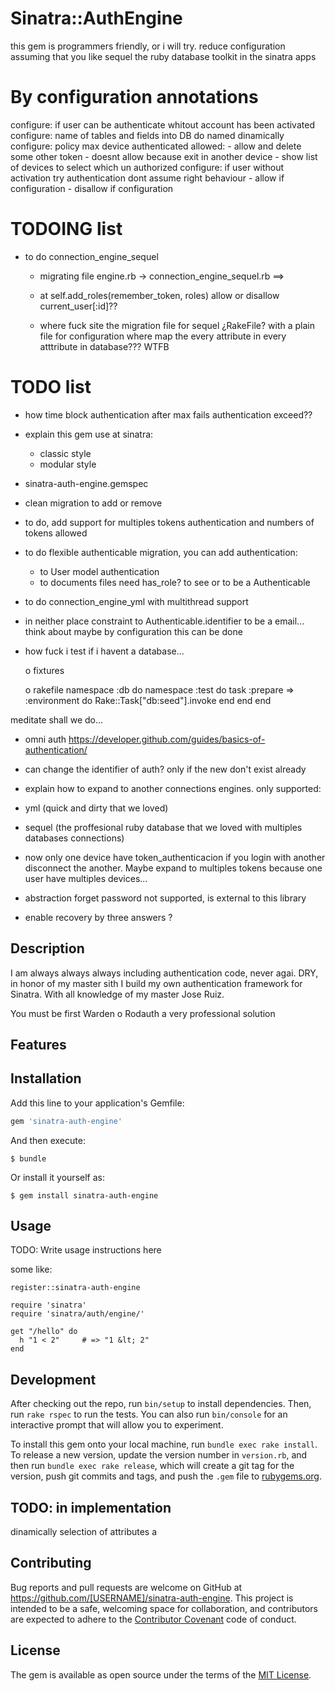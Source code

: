 # Sinatra::AuthEngine

this gem is programmers friendly, or i will try. reduce configuration assuming that you like sequel the ruby database toolkit in the sinatra apps

# By configuration annotations

configure: if user can be authenticate whitout account has been activated
configure: name of tables and fields into DB do named dinamically
configure: policy max device authenticated allowed:
    - allow and delete some other token
    - doesnt allow because exit in another device
    - show list of devices to select which un authorized
configure: if user without activation try authentication dont assume right behaviour
    - allow if configuration
    - disallow if configuration

# TODOING list


- to do connection_engine_sequel
    - migrating file engine.rb -> connection_engine_sequel.rb
==>
    - at self.add_roles(remember_token, roles) allow or disallow current_user[:id]??

    - where fuck site the migration file for sequel ¿RakeFile? with a plain file for configuration where map the every attribute in every atttribute in database??? WTFB



# TODO list

- how time block authentication after max fails authentication exceed??

- explain this gem use at sinatra:
  - classic style
  - modular style

- sinatra-auth-engine.gemspec

- clean migration  to add or remove

- to do, add support for multiples tokens authentication and numbers of tokens allowed

- to do flexible authenticable migration, you can add authentication:
    - to User model authentication
    - to documents files need has_role? to see or to be a Authenticable



- to do connection_engine_yml with multithread support
- in neither place constraint to Authenticable.identifier to be a email... think about maybe by configuration this can be done

- how fuck i test if i havent a database...

  o fixtures  

  o rakefile
    namespace :db do
      namespace :test do
        task :prepare => :environment do
            Rake::Task["db:seed"].invoke
        end
      end
    end

meditate shall we do...

- omni auth https://developer.github.com/guides/basics-of-authentication/

- can change the identifier of auth? only if the new don't exist already


- explain how to expand to another connections engines. only supported:
 - yml (quick and dirty that we loved)
 - sequel (the proffesional ruby database that we loved with multiples databases connections)


- now only one device have token_authenticacion if you login with another disconnect the another. Maybe expand to multiples tokens because one user have multiples devices...

- abstraction forget password not supported, is external to this library


- enable recovery by three answers ?

## Description

I am always always always including authentication code, never agai. DRY, in honor of my master sith I build my own authentication framework for Sinatra. With all knowledge of my master Jose Ruiz.

You must be first Warden o Rodauth a very professional solution

## Features






## Installation

Add this line to your application's Gemfile:

```ruby
gem 'sinatra-auth-engine'
```

And then execute:

    $ bundle

Or install it yourself as:

    $ gem install sinatra-auth-engine

## Usage

TODO: Write usage instructions here

some like:

    register::sinatra-auth-engine

    require 'sinatra'
    require 'sinatra/auth/engine/'

    get "/hello" do
      h "1 < 2"     # => "1 &lt; 2"
    end

## Development

After checking out the repo, run `bin/setup` to install dependencies. Then, run `rake rspec` to run the tests. You can also run `bin/console` for an interactive prompt that will allow you to experiment.

To install this gem onto your local machine, run `bundle exec rake install`. To release a new version, update the version number in `version.rb`, and then run `bundle exec rake release`, which will create a git tag for the version, push git commits and tags, and push the `.gem` file to [rubygems.org](https://rubygems.org).

## TODO: in implementation

dinamically selection of attributes a

## Contributing

Bug reports and pull requests are welcome on GitHub at https://github.com/[USERNAME]/sinatra-auth-engine. This project is intended to be a safe, welcoming space for collaboration, and contributors are expected to adhere to the [Contributor Covenant](contributor-covenant.org) code of conduct.


## License

The gem is available as open source under the terms of the [MIT License](http://opensource.org/licenses/MIT).
